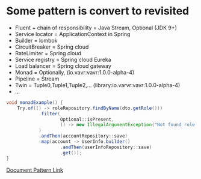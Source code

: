# Some pattern is convert to revisited

* Fluent + chain of responsibility = Java Stream, Optional (JDK 9+)
* Service locator = ApplicationContext in Spring
* Builder = lombok
* CircuitBreaker = Spring cloud
* RateLimiter = Spring cloud
* Service registry = Spring cloud Eureka
* Load balancer = Spring cloud gateway
* Monad = Optionally, (io.vavr:vavr:1.0.0-alpha-4)
* Pipeline = Stream
* Twin = Tuple0,Tuple1,Tuple2,... (library:io.varvr:vavr:1.0.0-alpha-4)
* ...

```java
void monadExample() {
    Try.of(() -> roleRepository.findByName(dto.getRole()))
            .filter(
                    Optional::isPresent,
                    () -> new IllegalArgumentException("Not found role with " + dto.getRole())
            )
            .andThen(accountRepository::save)
            .map(account -> UserInfo.builder()
                    .andThen(userInfoRepository::save)
                    .get());
}
```

[Document Pattern Link](https://java-design-patterns.com/)


